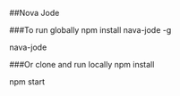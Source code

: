
##Nova Jode

###To run globally 
npm install nava-jode -g

nava-jode 

###Or clone and run locally
npm install 

npm start
